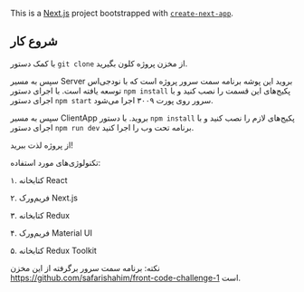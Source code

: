This is a [Next.js](https://nextjs.org/) project bootstrapped with [`create-next-app`](https://github.com/vercel/next.js/tree/canary/packages/create-next-app).

## شروع کار

با کمک دستور `git clone` از مخزن پروژه کلون بگیرید.

سپس به مسیر Server بروید این پوشه برنامه سمت سرور پروژه است که با نودجی‌اس توسعه یافته است. با اجرای دستور `npm install` پکیج‌های این قسمت را نصب کنید و با اجرای دستور `npm start` سرور روی پورت ۳۰۰۹ اجرا می‌شود.

سپس به مسیر ClientApp بروید. با دستور `npm install‍‍‍‍` پکیج‌های لازم را نصب کنید و با اجرای دستور `npm run dev` برنامه تحت وب را اجرا کنید.

از پروژه لذت ببرید!

تکنولوژی‌های مورد استفاده:

۱. کتابخانه React

۲. فریم‌ورک Next.js

۳. کتابخانه Redux

۴. فریم‌ورک Material UI

۵. کتابخانه Redux Toolkit

نکته:‌ برنامه سمت سرور برگرفته از این مخزن https://github.com/safarishahim/front-code-challenge-1 است.
